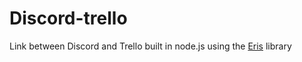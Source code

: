 # Discord-trello
Link between Discord and Trello built in node.js using the [Eris](https://abal.moe/Eris/index.html) library
